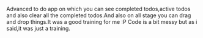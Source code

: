 Advanced to do app on which you can see completed todos,active todos and also clear all the completed todos.And also on all stage you can drag and drop things.It was a good training for me :P Code is a bit messy but as i said,it was just a training.
